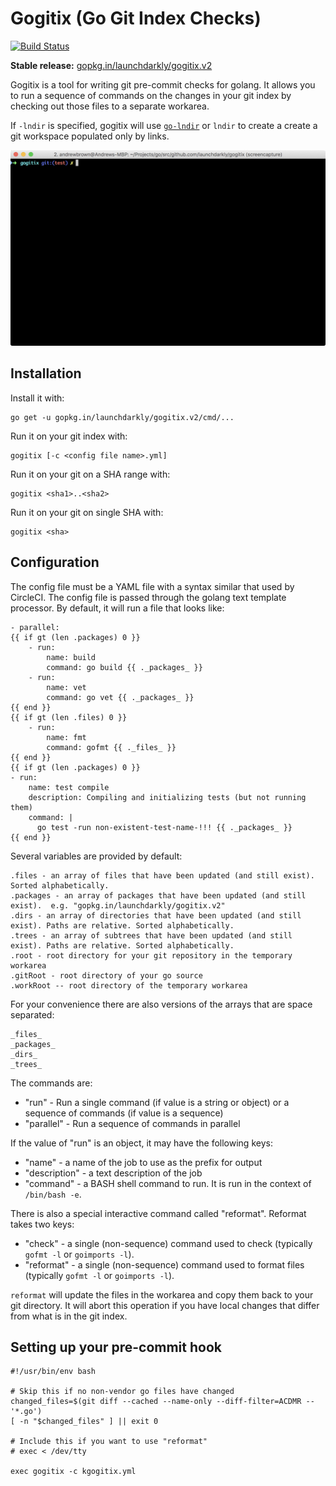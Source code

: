 # Gogitix (Go Git Index Checks)

[![Build Status](https://travis-ci.org/launchdarkly/gogitix.svg?branch=master)](https://travis-ci.org/launchdarkly/gogitix)

**Stable release:** [gopkg.in/launchdarkly/gogitix.v2](http://gopkg.in/launchdarkly/gogitix.v2)

Gogitix is a tool for writing git pre-commit checks for golang.  It allows you to run a sequence of commands on the changes in your git index by checking out those files to a separate workarea.

If `-lndir` is specified, gogitix will use [`go-lndir`](https://github.com/launchdarkly/go-lndir) or `lndir` to create a create a git workspace populated only by links.

![gogitix in action](gogitix.gif?raw=true    "gogitix in action")

## Installation

Install it with:

```
go get -u gopkg.in/launchdarkly/gogitix.v2/cmd/...
```

Run it on your git index with:

```
gogitix [-c <config file name>.yml]
```

Run it on your git on a SHA range with:

```
gogitix <sha1>..<sha2>
```

Run it on your git on single SHA with:

```
gogitix <sha>
```

## Configuration

The config file must be a YAML file with a syntax similar that used by CircleCI.
The config file is passed through the golang text template processor.  By default, it will run a file that looks like:

```
- parallel:
{{ if gt (len .packages) 0 }}
    - run:
        name: build
        command: go build {{ ._packages_ }}
    - run:
        name: vet
        command: go vet {{ ._packages_ }}
{{ end }}
{{ if gt (len .files) 0 }}
    - run:
        name: fmt
        command: gofmt {{ ._files_ }}
{{ end }}
{{ if gt (len .packages) 0 }}
- run:
    name: test compile
    description: Compiling and initializing tests (but not running them)
    command: |
      go test -run non-existent-test-name-!!! {{ ._packages_ }}
{{ end }}
```

Several variables are provided by default:

```
.files - an array of files that have been updated (and still exist). Sorted alphabetically.
.packages - an array of packages that have been updated (and still exist).  e.g. "gopkg.in/launchdarkly/gogitix.v2"
.dirs - an array of directories that have been updated (and still exist). Paths are relative. Sorted alphabetically.
.trees - an array of subtrees that have been updated (and still exist). Paths are relative. Sorted alphabetically.
.root - root directory for your git repository in the temporary workarea
.gitRoot - root directory of your go source
.workRoot -- root directory of the temporary workarea
```

For your convenience there are also versions of the arrays that are space separated:

```
_files_
_packages_
_dirs_
_trees_
```

The commands are:

  * "run" - Run a single command (if value is a string or object) or a sequence of commands (if value is a sequence)
  * "parallel" - Run a sequence of commands in parallel

If the value of "run" is an object, it may have the following keys:
  * "name" - a name of the job to use as the prefix for output
  * "description" - a text description of the job
  * "command" - a BASH shell command to run.  It is run in the context of `/bin/bash -e`.

There is also a special interactive command called "reformat".  Reformat takes two keys:
  * "check" - a single (non-sequence) command used to check (typically `gofmt -l` or `goimports -l`).
  * "reformat" - a single (non-sequence) command used to format files (typically `gofmt -l` or `goimports -l`).

`reformat` will update the files in the workarea and copy them back to your git directory.  It will abort this operation if you have local changes that differ from what is in the git index.


## Setting up your pre-commit hook

```
#!/usr/bin/env bash

# Skip this if no non-vendor go files have changed
changed_files=$(git diff --cached --name-only --diff-filter=ACDMR -- '*.go')
[ -n "$changed_files" ] || exit 0

# Include this if you want to use "reformat" 
# exec < /dev/tty

exec gogitix -c kgogitix.yml
``` 
